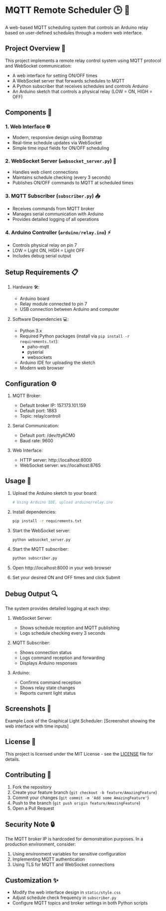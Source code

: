 # MQTT Remote Scheduler 🕒 🔌

A web-based MQTT scheduling system that controls an Arduino relay based on user-defined schedules through a modern web interface.

## Project Overview 🎯

This project implements a remote relay control system using MQTT protocol and WebSocket communication:
- A web interface for setting ON/OFF times
- A WebSocket server that forwards schedules to MQTT
- A Python subscriber that receives schedules and controls Arduino
- An Arduino sketch that controls a physical relay (LOW = ON, HIGH = OFF)

## Components 🔧

### 1. Web Interface 🌐
- Modern, responsive design using Bootstrap
- Real-time schedule updates via WebSocket
- Simple time input fields for ON/OFF scheduling

### 2. WebSocket Server (`websocket_server.py`) 🔄
- Handles web client connections
- Maintains schedule checking (every 3 seconds)
- Publishes ON/OFF commands to MQTT at scheduled times

### 3. MQTT Subscriber (`subscriber.py`) 📥
- Receives commands from MQTT broker
- Manages serial communication with Arduino
- Provides detailed logging of all operations

### 4. Arduino Controller (`arduino/relay.ino`) ⚡
- Controls physical relay on pin 7
- LOW = Light ON, HIGH = Light OFF
- Includes debug serial output

## Setup Requirements 📋

1. Hardware 🛠️:
   - Arduino board
   - Relay module connected to pin 7
   - USB connection between Arduino and computer

2. Software Dependencies 💻:
   - Python 3.x
   - Required Python packages (install via `pip install -r requirements.txt`):
     - paho-mqtt
     - pyserial
     - websockets
   - Arduino IDE for uploading the sketch
   - Modern web browser

## Configuration ⚙️

1. MQTT Broker:
   - Default broker IP: 157.173.101.159
   - Default port: 1883
   - Topic: relay/controll

2. Serial Communication:
   - Default port: /dev/ttyACM0
   - Baud rate: 9600

3. Web Interface:
   - HTTP server: http://localhost:8000
   - WebSocket server: ws://localhost:8765

## Usage 🚀

1. Upload the Arduino sketch to your board:
   ```bash
   # Using Arduino IDE, upload arduino/relay.ino
   ```

2. Install dependencies:
   ```bash
   pip install -r requirements.txt
   ```

3. Start the WebSocket server:
   ```bash
   python websocket_server.py
   ```

4. Start the MQTT subscriber:
   ```bash
   python subscriber.py
   ```

5. Open http://localhost:8000 in your web browser
6. Set your desired ON and OFF times and click Submit

## Debug Output 🔍

The system provides detailed logging at each step:

1. WebSocket Server:
   - Shows schedule reception and MQTT publishing
   - Logs schedule checking every 3 seconds

2. MQTT Subscriber:
   - Shows connection status
   - Logs command reception and forwarding
   - Displays Arduino responses

3. Arduino:
   - Confirms command reception
   - Shows relay state changes
   - Reports current light status

## Screenshots 📸

Example Look of the Graphical Light Scheduler:
[Screenshot showing the web interface with time inputs]

## License 📄

This project is licensed under the MIT License - see the [LICENSE](LICENSE) file for details.

## Contributing 🤝

1. Fork the repository
2. Create your feature branch (`git checkout -b feature/AmazingFeature`)
3. Commit your changes (`git commit -m 'Add some AmazingFeature'`)
4. Push to the branch (`git push origin feature/AmazingFeature`)
5. Open a Pull Request

## Security Note 🔒

The MQTT broker IP is hardcoded for demonstration purposes. In a production environment, consider:
1. Using environment variables for sensitive configuration
2. Implementing MQTT authentication
3. Using TLS for MQTT and WebSocket connections

## Customization ✨

- Modify the web interface design in `static/style.css`
- Adjust schedule check frequency in `subscriber.py`
- Configure MQTT topics and broker settings in both Python scripts
